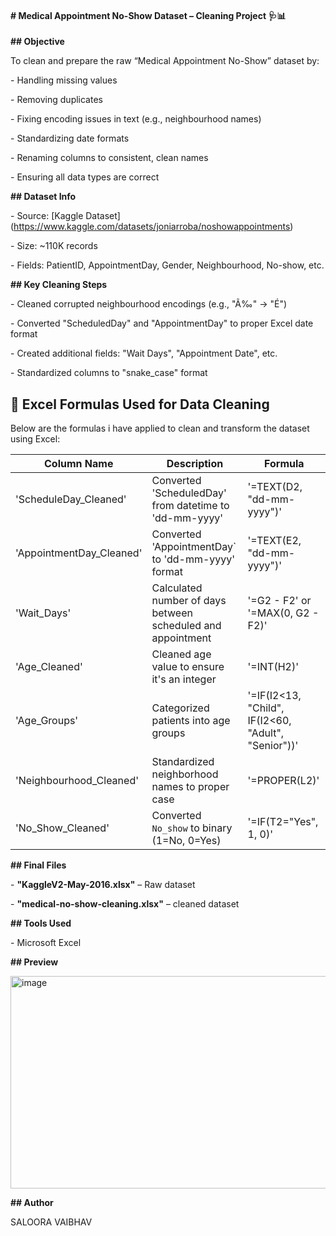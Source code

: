 #### **# Medical Appointment No-Show Dataset – Cleaning Project 🩺📊**


**## Objective**

To clean and prepare the raw “Medical Appointment No-Show” dataset by:

\- Handling missing values

\- Removing duplicates

\- Fixing encoding issues in text (e.g., neighbourhood names)

\- Standardizing date formats

\- Renaming columns to consistent, clean names

\- Ensuring all data types are correct



**## Dataset Info**

\- Source: \[Kaggle Dataset](https://www.kaggle.com/datasets/joniarroba/noshowappointments)

\- Size: ~110K records

\- Fields: PatientID, AppointmentDay, Gender, Neighbourhood, No-show, etc.



**## Key Cleaning Steps**

\- Cleaned corrupted neighbourhood encodings (e.g., "Ã‰" → "É")

\- Converted "ScheduledDay" and "AppointmentDay" to proper Excel date format

\- Created additional fields: "Wait Days", "Appointment Date", etc.

\- Standardized columns to "snake\_case" format



## 🔣 Excel Formulas Used for Data Cleaning

Below are the formulas i have applied to clean and transform the dataset using Excel:

| Column Name               | Description                                                  | Formula                                             |
|---------------------------|--------------------------------------------------------------|-----------------------------------------------------|
| 'ScheduleDay_Cleaned'     | Converted 'ScheduledDay' from datetime to 'dd-mm-yyyy'       | '=TEXT(D2, "dd-mm-yyyy")'                           |
| 'AppointmentDay_Cleaned'  | Converted 'AppointmentDay` to 'dd-mm-yyyy' format            | '=TEXT(E2, "dd-mm-yyyy")'                           |
| 'Wait_Days'               | Calculated number of days between scheduled and appointment  | '=G2 - F2' or '=MAX(0, G2 - F2)'                    |
| 'Age_Cleaned'             | Cleaned age value to ensure it's an integer                  | '=INT(H2)'                                          |
| 'Age_Groups'              | Categorized patients into age groups                         | '=IF(I2<13, "Child", IF(I2<60, "Adult", "Senior"))' |
| 'Neighbourhood_Cleaned'   | Standardized neighborhood names to proper case               | '=PROPER(L2)'                                       |
| 'No_Show_Cleaned'         | Converted `No_show` to binary (1=No, 0=Yes)                  | '=IF(T2="Yes", 1, 0)'                               |


**## Final Files**

\- **"KaggleV2-May-2016.xlsx"** – Raw dataset

\- **"medical-no-show-cleaning.xlsx"** – cleaned dataset


**## Tools Used**

\- Microsoft Excel


**## Preview**

<img width="1862" height="340" alt="image" src="https://github.com/user-attachments/assets/1791b86e-ea4f-44a1-87c4-dc430e101f64" />


**## Author**

SALOORA VAIBHAV
